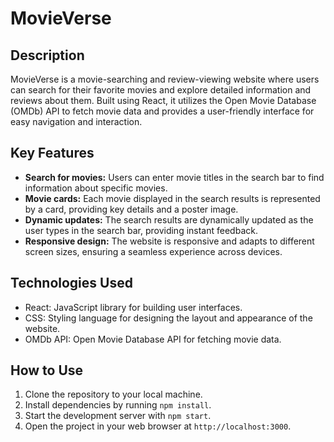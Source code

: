 # MovieVerse

## Description
MovieVerse is a movie-searching and review-viewing website where users can search for their favorite movies and explore detailed information and reviews about them. Built using React, it utilizes the Open Movie Database (OMDb) API to fetch movie data and provides a user-friendly interface for easy navigation and interaction.

## Key Features
- **Search for movies:** Users can enter movie titles in the search bar to find information about specific movies.
- **Movie cards:** Each movie displayed in the search results is represented by a card, providing key details and a poster image.
- **Dynamic updates:** The search results are dynamically updated as the user types in the search bar, providing instant feedback.
- **Responsive design:** The website is responsive and adapts to different screen sizes, ensuring a seamless experience across devices.

## Technologies Used
- React: JavaScript library for building user interfaces.
- CSS: Styling language for designing the layout and appearance of the website.
- OMDb API: Open Movie Database API for fetching movie data.

## How to Use
1. Clone the repository to your local machine.
2. Install dependencies by running `npm install`.
3. Start the development server with `npm start`.
4. Open the project in your web browser at `http://localhost:3000`.
